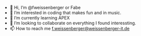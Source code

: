 - 👋 Hi, I’m @fweissenberger or Fabe
- 👀 I’m interested in coding that makes fun and in music.
- 🌱 I’m currently learning APEX
- 💞️ I’m looking to collaborate on everything I found interessting.
- 📫 How to reach me f.weissenberger@weissenberger-it.de

<!---
fweissenberger/fweissenberger is a ✨ special ✨ repository because its `README.md` (this file) appears on your GitHub profile.
You can click the Preview link to take a look at your changes.
--->

